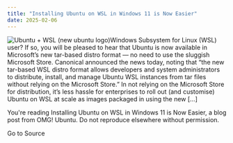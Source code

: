 ```yaml
---
title: "Installing Ubuntu on WSL in Windows 11 is Now Easier"
date: 2025-02-06
---
```


![Ubuntu + WSL (new ubuntu logo)](https://i0.wp.com/www.omgubuntu.co.uk/wp-content/uploads/2022/05/wsl-2210.jpg?resize=406%2C232&ssl=1)Windows Subsystem for Linux (WSL) user? If so, you will be pleased to hear that Ubuntu is now available in Microsoft’s new tar-based distro format — no need to use the sluggish Microsoft Store. Canonical announced the news today, noting that “the new tar-based WSL distro format allows developers and system administrators to distribute, install, and manage Ubuntu WSL instances from tar files without relying on the Microsoft Store.” In not relying on the Microsoft Store for distribution, it’s less hassle for enterprises to roll out (and customise) Ubuntu on WSL at scale as images packaged in using the new \[…\]

You're reading Installing Ubuntu on WSL in Windows 11 is Now Easier, a blog post from OMG! Ubuntu. Do not reproduce elsewhere without permission.

Go to Source

